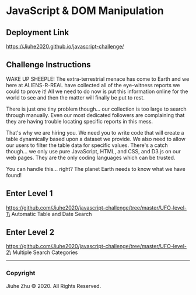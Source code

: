 # JavaScript & DOM Manipulation
## Deployment Link
https://Jiuhe2020.github.io/javascript-challenge/

## Challenge Instructions

WAKE UP SHEEPLE! The extra-terrestrial menace has come to Earth and we here at ALIENS-R-REAL have collected all of the eye-witness reports we could to prove it! All we need to do now is put this information online for the world to see and then the matter will finally be put to rest.

There is just one tiny problem though... our collection is too large to search through manually. Even our most dedicated followers are complaining that they are having trouble locating specific reports in this mess.

That's why we are hiring you. We need you to write code that will create a table dynamically based upon a dataset we provide. We also need to allow our users to filter the table data for specific values. There's a catch though... we only use pure JavaScript, HTML, and CSS, and D3.js on our web pages. They are the only coding languages which can be trusted.

You can handle this... right? The planet Earth needs to know what we have found!

## Enter Level 1
https://github.com/Jiuhe2020/javascript-challenge/tree/master/UFO-level-1\
Automatic Table and Date Search

## Enter Level 2
https://github.com/Jiuhe2020/javascript-challenge/tree/master/UFO-level-2\
Multiple Search Categories

---
### Copyright
Jiuhe Zhu © 2020. All Rights Reserved.
